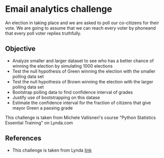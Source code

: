 # Email analytics challenge

An election in taking place and we are asked to poll our co-citizens for their vote. We are going to assume that we can reach every voter by phoneand that every poll voter replies truthfully.

## Objective

* Analyze smaller and larger dataset to see who has a better chance of winning the election by simulating 1000 elections
* Test the null hypothesis of Green winning the election with the smaller polling data set
* Test the null hypothesis of Brown winning the election with the larger polling data set
* Bootstrap polling data to find confidence interval of grades
* Justify use of bootstrapping on this datase
* Estimate the confidence interval for the fraction of citizens that give mayor Green a passing grade


This challenge is taken from Michele Vallisneri's course "Python Statistics Essential Training" on Lynda.com

## References

* This challenge is taken from Lynda [link](https://www.lynda.com/Python-tutorials/Python-Statistics-Essential-Training/711826-2.html)

